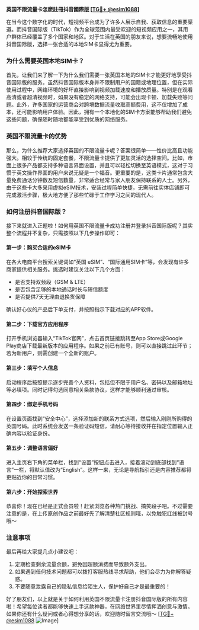 **英国不限流量卡怎麽註冊抖音國際版 [[TG💪+ @esim1088](https://t.me/s/esim1088)]**

在当今这个数字化的时代，短视频平台成为了许多人展示自我、获取信息的重要渠道。而抖音国际版（TikTok）作为全球范围内最受欢迎的短视频应用之一，其用户群体已经覆盖了多个国家和地区。对于生活在英国的朋友来说，想要流畅地使用抖音国际版，选择一张合适的本地SIM卡显得尤为重要。

### 为什么需要英国本地SIM卡？

首先，让我们来了解一下为什么我们需要一张英国本地的SIM卡才能更好地享受抖音国际版的服务。虽然抖音国际版本身并不限制用户的国籍或地理位置，但在实际使用过程中，网络环境的好坏直接影响到视频加载速度和播放质量。特别是在观看高清或者超清视频时，如果没有稳定的网络支持，可能会出现卡顿、加载失败等问题。此外，许多国家的运营商会对跨境数据流量收取高额费用，这不仅增加了成本，还可能影响用户体验。因此，拥有一个本地化的SIM卡方案能够帮助我们避免这些问题，确保随时随地都能享受到优质的网络服务。

### 英国不限流量卡的优势

那么，为什么推荐大家选择英国的不限流量卡呢？答案很简单——性价比高且功能强大。相较于传统的固定套餐，不限流量卡提供了更加灵活的选择空间。比如，市面上很多产品都支持多种语言界面设置，并且可以轻松切换至英语模式，这对于习惯于英文操作界面的用户来说无疑是一个福音。更重要的是，这类卡片通常包含大量免费通话分钟数及短信数量，非常适合经常与家人朋友保持联系的人士。另外，由于这些卡大多采用虚拟eSIM技术，安装过程简单快捷，无需前往实体店铺即可完成激活步骤，极大地方便了那些忙碌于工作学习之间的现代人。

### 如何注册抖音国际版？

接下来就进入正题啦！如何用英国不限流量卡成功注册并登录抖音国际版呢？其实整个流程并不复杂，只需按照以下几步操作即可：

#### 第一步：购买合适的eSIM卡
在各大电商平台搜索关键词如“英国 eSIM”、“国际通用SIM卡”等，会发现有许多商家提供相关服务。挑选时建议关注以下几个方面：
- 是否支持双频段（GSM & LTE）
- 是否包含足够的本地通话时长与短信额度
- 是否提供7天无理由退换货保障

确认好心仪的产品后下单支付，并按照指示下载对应的APP软件。

#### 第二步：下载官方应用程序
打开手机浏览器输入“TikTok官网”，点击首页链接跳转至App Store或Google Play商店下载最新版本的应用程序。如果之前已有账号，则可以直接跳过此环节；若为新用户，则需创建一个全新的账户。

#### 第三步：填写个人信息
启动程序后按照提示逐步完善个人资料，包括但不限于用户名、密码以及邮箱地址等必填项。同时记得勾选同意相关条款协议，这样才能够顺利通过审核。

#### 第四步：绑定手机号码
在设置页面找到“安全中心”，选择添加新的联系方式选项，然后输入刚刚所购得的英国号码。此时系统会发送一条验证码短信，请耐心等待接收并在指定位置输入正确内容以验证身份。

#### 第五步：调整语言偏好
进入主页右下角的菜单栏，找到“设置”按钮点击进入，接着滚动到底部找到“语言”一栏，将默认值改为“English”。这样一来，无论是导航指引还是内容推荐都将更贴近你的日常习惯。

#### 第六步：开始探索世界
恭喜你！现在已经是正式会员啦！赶紧浏览各种热门挑战、搞笑段子吧。不过需要注意的是，在上传原创作品之前最好先了解清楚社区规则哦，以免触犯红线被封号哦～

### 注意事项

最后再给大家提几点小建议吧：
1. 定期检查剩余流量余额，避免因超额消费而导致额外支出。
2. 如果遇到任何技术问题都可以拨打客服热线寻求帮助，他们会尽力为你解答疑惑。
3. 不要随意泄露自己的隐私信息给陌生人，保护好自己才是最重要的！

好了朋友们，以上就是关于如何利用英国不限流量卡注册抖音国际版的所有内容啦！希望每位读者都能够快速上手这款神器，在网络世界里尽情挥洒创意与激情。如果你还有什么疑问或者心得想分享的话，欢迎随时留言交流哦～ [[TG💪+ @esim1088](https://t.me/s/esim1088) ![Image](https://i.postimg.cc/4NQfJmqS/Snipaste-2025-05-13-00-14-12.png)]